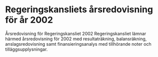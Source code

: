 # Regeringskansliets årsredovisning för år 2002

Årsredovisning för Regeringskansliet 2002
Regeringskansliet lämnar härmed årsredovisning för 2002 med resultaträkning, balansräkning, anslagsredovisning samt finansieringsanalys med tillhörande noter och tilläggsupplysningar.
